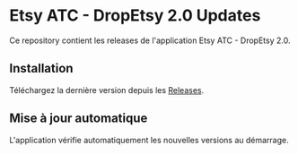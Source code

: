 # Etsy ATC - DropEtsy 2.0 Updates

Ce repository contient les releases de l'application Etsy ATC - DropEtsy 2.0.

## Installation

Téléchargez la dernière version depuis les [Releases](https://github.com/astronautecom/etsy-atc-updates/releases).

## Mise à jour automatique

L'application vérifie automatiquement les nouvelles versions au démarrage.
